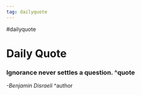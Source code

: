 ```yaml
---
tag: dailyquote
---
```


#dailyquote

# Daily Quote

### Ignorance never settles a question. ^quote
*-Benjamin Disraeli* ^author

